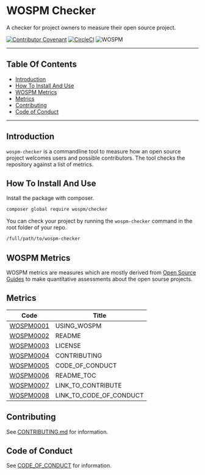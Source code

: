 # WOSPM Checker

A checker for project owners to measure their open source project.

[![Contributor Covenant](https://img.shields.io/badge/Contributor%20Covenant-v1.4%20adopted-ff69b4.svg)](CONTRIBUTING.md) [![CircleCI](https://circleci.com/gh/WOSPM/checker.svg?style=svg)](https://circleci.com/gh/WOSPM/checker) ![WOSPM](https://img.shields.io/badge/WOSPM-Welcoming-green)

---

<!-- START doctoc generated TOC please keep comment here to allow auto update -->
<!-- DON'T EDIT THIS SECTION, INSTEAD RE-RUN doctoc TO UPDATE -->
## Table Of Contents

- [Introduction](#introduction)
- [How To Install And Use](#how-to-install-and-use)
- [WOSPM Metrics](#wospm-metrics)
- [Metrics](#metrics)
- [Contributing](#contributing)
- [Code of Conduct](#code-of-conduct)

<!-- END doctoc generated TOC please keep comment here to allow auto update -->

---

## Introduction

`wospm-checker` is a commandline tool to measure how an open source project welcomes users and possible contributors. The tool checks the repository against a list of metrics.

## How To Install And Use

Install the package with composer.

```bash
composer global require wospm/checker

```

You can check your project by running the `wospm-checker` command in the root folder of your repo.

```bash
/full/path/to/wospm-checker
```

## WOSPM Metrics

WOSPM metrics are measures which are mostly derived from [Open Source Guides](https://opensource.guide/) to make quantitative assessments about the open sourse projects.

## Metrics

| Code        | Title           |
| ------------- |-------------|
| [WOSPM0001](./mdocs/WOSPM0001.md)      | USING_WOSPM |
| [WOSPM0002](./mdocs/WOSPM0002.md)      | README |
| [WOSPM0003](./mdocs/WOSPM0003.md)      | LICENSE |
| [WOSPM0004](./mdocs/WOSPM0004.md)      | CONTRIBUTING |
| [WOSPM0005](./mdocs/WOSPM0005.md)      | CODE_OF_CONDUCT |
| [WOSPM0006](./mdocs/WOSPM0006.md)      | README_TOC |
| [WOSPM0007](./mdocs/WOSPM0007.md)      | LINK_TO_CONTRIBUTE |
| [WOSPM0008](./mdocs/WOSPM0008.md)      | LINK_TO_CODE_OF_CONDUCT |

## Contributing

See [CONTRIBUTING.md](CONTRIBUTING.md) for information.

## Code of Conduct

See [CODE_OF_CONDUCT](CODE_OF_CONDUCT) for information.

